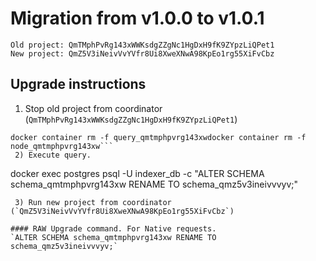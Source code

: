 # Migration from v1.0.0 to v1.0.1
```
Old project: QmTMphPvRg143xWWKsdgZZgNc1HgDxH9fK9ZYpzLiQPet1
New project: QmZ5V3iNeivVvYVfr8Ui8XweXNwA98KpEo1rg55XiFvCbz
```


## Upgrade instructions
 1) Stop old project from coordinator (`QmTMphPvRg143xWWKsdgZZgNc1HgDxH9fK9ZYpzLiQPet1`)
```
docker container rm -f query_qmtmphpvrg143xwdocker container rm -f node_qmtmphpvrg143xw```
 2) Execute query.

```
docker exec postgres psql -U indexer_db -c "ALTER SCHEMA schema_qmtmphpvrg143xw RENAME TO schema_qmz5v3ineivvvyv;"
```
 3) Run new project from coordinator (`QmZ5V3iNeivVvYVfr8Ui8XweXNwA98KpEo1rg55XiFvCbz`)

#### RAW Upgrade command. For Native requests.
`ALTER SCHEMA schema_qmtmphpvrg143xw RENAME TO schema_qmz5v3ineivvvyv;`
